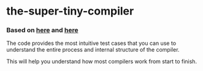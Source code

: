 # the-super-tiny-compiler

### Based on [here](https://github.com/jamiebuilds/the-super-tiny-compiler) and [here](https://github.com/cuixiaorui/the-tutorial-super-tiny-compiler/tree/main)

The code provides the most intuitive test cases that you can use to understand the entire process and internal structure of the compiler.

This will help you understand how most compilers work from start to finish.

